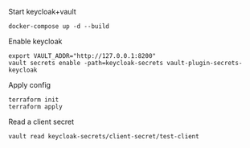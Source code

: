 
Start keycloak+vault

```
docker-compose up -d --build
```

Enable keycloak
```
export VAULT_ADDR="http://127.0.0.1:8200"
vault secrets enable -path=keycloak-secrets vault-plugin-secrets-keycloak
```

Apply config
```
terraform init
terraform apply
```

Read a client secret
```
vault read keycloak-secrets/client-secret/test-client
```